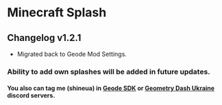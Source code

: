 # Minecraft Splash

## Changelog v1.2.1 
 
- Migrated back to Geode Mod Settings.  

### Ability to add own splashes will be added in future updates. 
#### You also can tag me (shineua) in [Geode SDK](https://discord.com/invite/9e43WMKzhp) or [Geometry Dash Ukraine](https://discord.gg/vKUGgkTsSK) discord servers.
